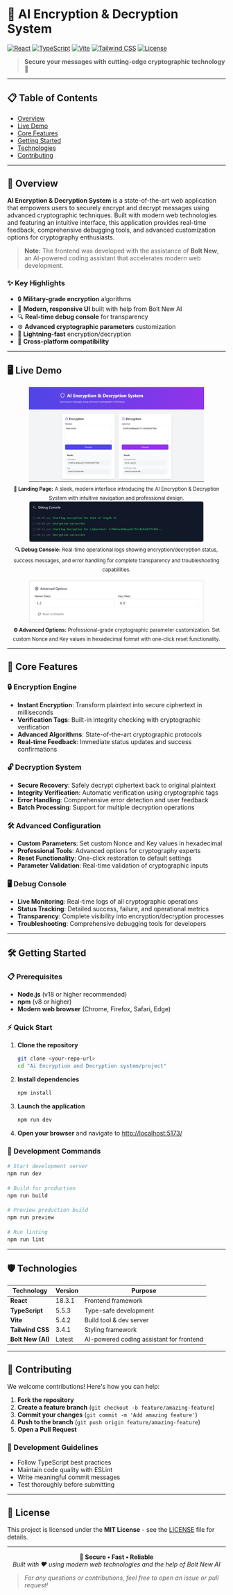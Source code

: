 # 🔐 AI Encryption & Decryption System

[![React](https://img.shields.io/badge/React-18.3.1-blue.svg)](https://reactjs.org/)
[![TypeScript](https://img.shields.io/badge/TypeScript-5.5.3-blue.svg)](https://www.typescriptlang.org/)
[![Vite](https://img.shields.io/badge/Vite-5.4.2-purple.svg)](https://vitejs.dev/)
[![Tailwind CSS](https://img.shields.io/badge/Tailwind-3.4.1-38B2AC.svg)](https://tailwindcss.com/)
[![License](https://img.shields.io/badge/License-MIT-green.svg)](LICENSE)

> **Secure your messages with cutting-edge cryptographic technology** 🚀

---

## 📋 Table of Contents
- [Overview](#-overview)
- [Live Demo](#-live-demo)
- [Core Features](#-core-features)
- [Getting Started](#-getting-started)
- [Technologies](#-technologies)
- [Contributing](#-contributing)

---

## 🎯 Overview

**AI Encryption & Decryption System** is a state-of-the-art web application that empowers users to securely encrypt and decrypt messages using advanced cryptographic techniques. Built with modern web technologies and featuring an intuitive interface, this application provides real-time feedback, comprehensive debugging tools, and advanced customization options for cryptography enthusiasts.

> **Note:** The frontend was developed with the assistance of **Bolt New**, an AI-powered coding assistant that accelerates modern web development.

### ✨ Key Highlights
- 🔒 **Military-grade encryption** algorithms
- 🎨 **Modern, responsive UI** built with help from Bolt New AI
- 🔍 **Real-time debug console** for transparency
- ⚙️ **Advanced cryptographic parameters** customization
- 🚀 **Lightning-fast** encryption/decryption
- 📱 **Cross-platform compatibility**

---

## 🖥️ Live Demo

<div align="center">
  <img src="assets/landing_page.png" alt="Landing Page" width="80%"/>
  <br/>
  <sub><strong>🎨 Landing Page:</strong> A sleek, modern interface introducing the AI Encryption & Decryption System with intuitive navigation and professional design.</sub>
  <br/>
  <img src="assets/debug_console.png" alt="Debug Console" width="80%"/>
  <br/>
  <sub><strong>🔍 Debug Console:</strong> Real-time operational logs showing encryption/decryption status, success messages, and error handling for complete transparency and troubleshooting capabilities.</sub>
  <br/><br/>
  <img src="assets/advanced_options.png" alt="Advanced Options" width="80%"/>
  <br/>
  <sub><strong>⚙️ Advanced Options:</strong> Professional-grade cryptographic parameter customization. Set custom Nonce and Key values in hexadecimal format with one-click reset functionality.</sub>
</div>

---

## 🚀 Core Features

### 🔒 **Encryption Engine**
- **Instant Encryption**: Transform plaintext into secure ciphertext in milliseconds
- **Verification Tags**: Built-in integrity checking with cryptographic verification
- **Advanced Algorithms**: State-of-the-art cryptographic protocols
- **Real-time Feedback**: Immediate status updates and success confirmations

### 🔓 **Decryption System**
- **Secure Recovery**: Safely decrypt ciphertext back to original plaintext
- **Integrity Verification**: Automatic verification using cryptographic tags
- **Error Handling**: Comprehensive error detection and user feedback
- **Batch Processing**: Support for multiple decryption operations

### 🛠️ **Advanced Configuration**
- **Custom Parameters**: Set custom Nonce and Key values in hexadecimal
- **Professional Tools**: Advanced options for cryptography experts
- **Reset Functionality**: One-click restoration to default settings
- **Parameter Validation**: Real-time validation of cryptographic inputs

### 🖥️ **Debug Console**
- **Live Monitoring**: Real-time logs of all cryptographic operations
- **Status Tracking**: Detailed success, failure, and operational metrics
- **Transparency**: Complete visibility into encryption/decryption processes
- **Troubleshooting**: Comprehensive debugging tools for developers

---

## 🛠️ Getting Started

### 📋 Prerequisites
- **Node.js** (v18 or higher recommended)
- **npm** (v8 or higher)
- **Modern web browser** (Chrome, Firefox, Safari, Edge)

### ⚡ Quick Start

1. **Clone the repository**
   ```bash
   git clone <your-repo-url>
   cd "Ai Encryption and Decryption system/project"
   ```

2. **Install dependencies**
   ```bash
   npm install
   ```

3. **Launch the application**
   ```bash
   npm run dev
   ```

4. **Open your browser** and navigate to [http://localhost:5173/](http://localhost:5173/)

### 🔧 Development Commands
```bash
# Start development server
npm run dev

# Build for production
npm run build

# Preview production build
npm run preview

# Run linting
npm run lint
```

---

## 🛡️ Technologies

| Technology | Version | Purpose |
|------------|---------|---------|
| **React** | 18.3.1 | Frontend framework |
| **TypeScript** | 5.5.3 | Type-safe development |
| **Vite** | 5.4.2 | Build tool & dev server |
| **Tailwind CSS** | 3.4.1 | Styling framework |
| **Bolt New (AI)** | Latest | AI-powered coding assistant for frontend |

---

## 🤝 Contributing

We welcome contributions! Here's how you can help:

1. **Fork the repository**
2. **Create a feature branch** (`git checkout -b feature/amazing-feature`)
3. **Commit your changes** (`git commit -m 'Add amazing feature'`)
4. **Push to the branch** (`git push origin feature/amazing-feature`)
5. **Open a Pull Request**

### 📝 Development Guidelines
- Follow TypeScript best practices
- Maintain code quality with ESLint
- Write meaningful commit messages
- Test thoroughly before submitting

---

## 📄 License

This project is licensed under the **MIT License** - see the [LICENSE](LICENSE) file for details.

---

<div align="center">
  <strong>🔐 Secure • Fast • Reliable</strong>
  <br/>
  <em>Built with ❤️ using modern web technologies and the help of Bolt New AI</em>
</div>

> _For any questions or contributions, feel free to open an issue or pull request!_
